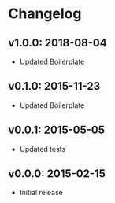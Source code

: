 # Changelog

## v1.0.0: 2018-08-04

- Updated Boilerplate

## v0.1.0: 2015-11-23

- Updated Boilerplate

## v0.0.1: 2015-05-05

- Updated tests

## v0.0.0: 2015-02-15

- Initial release
